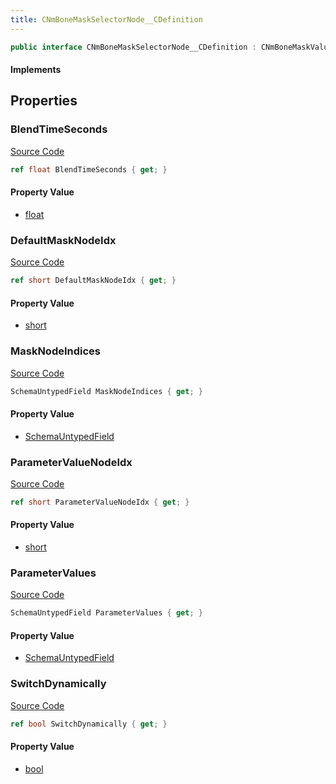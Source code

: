 ```yaml
---
title: CNmBoneMaskSelectorNode__CDefinition
---
```


```csharp
public interface CNmBoneMaskSelectorNode__CDefinition : CNmBoneMaskValueNode__CDefinition, CNmValueNode__CDefinition, CNmGraphNode__CDefinition, ISchemaClass<CNmGraphNode__CDefinition>, ISchemaClass<CNmValueNode__CDefinition>, ISchemaClass<CNmBoneMaskValueNode__CDefinition>, ISchemaClass<CNmBoneMaskSelectorNode__CDefinition>, ISchemaField, ISchemaClass, INativeHandle
```

#### Implements

## Properties

### BlendTimeSeconds

[Source Code](https://github.com/swiftly-solution/swiftlys2/blob/main/managed/src/SwiftlyS2.Generated/Schemas/Interfaces/CNmBoneMaskSelectorNode__CDefinition.cs#L29)

```csharp
ref float BlendTimeSeconds { get; }
```

#### Property Value

- [float](https://learn.microsoft.com/dotnet/api/system.single)

### DefaultMaskNodeIdx

[Source Code](https://github.com/swiftly-solution/swiftlys2/blob/main/managed/src/SwiftlyS2.Generated/Schemas/Interfaces/CNmBoneMaskSelectorNode__CDefinition.cs#L17)

```csharp
ref short DefaultMaskNodeIdx { get; }
```

#### Property Value

- [short](https://learn.microsoft.com/dotnet/api/system.int16)

### MaskNodeIndices

[Source Code](https://github.com/swiftly-solution/swiftlys2/blob/main/managed/src/SwiftlyS2.Generated/Schemas/Interfaces/CNmBoneMaskSelectorNode__CDefinition.cs#L24)

```csharp
SchemaUntypedField MaskNodeIndices { get; }
```

#### Property Value

- [SchemaUntypedField](/docs/api/shared/schemas/schemauntypedfield)

### ParameterValueNodeIdx

[Source Code](https://github.com/swiftly-solution/swiftlys2/blob/main/managed/src/SwiftlyS2.Generated/Schemas/Interfaces/CNmBoneMaskSelectorNode__CDefinition.cs#L19)

```csharp
ref short ParameterValueNodeIdx { get; }
```

#### Property Value

- [short](https://learn.microsoft.com/dotnet/api/system.int16)

### ParameterValues

[Source Code](https://github.com/swiftly-solution/swiftlys2/blob/main/managed/src/SwiftlyS2.Generated/Schemas/Interfaces/CNmBoneMaskSelectorNode__CDefinition.cs#L27)

```csharp
SchemaUntypedField ParameterValues { get; }
```

#### Property Value

- [SchemaUntypedField](/docs/api/shared/schemas/schemauntypedfield)

### SwitchDynamically

[Source Code](https://github.com/swiftly-solution/swiftlys2/blob/main/managed/src/SwiftlyS2.Generated/Schemas/Interfaces/CNmBoneMaskSelectorNode__CDefinition.cs#L21)

```csharp
ref bool SwitchDynamically { get; }
```

#### Property Value

- [bool](https://learn.microsoft.com/dotnet/api/system.boolean)

